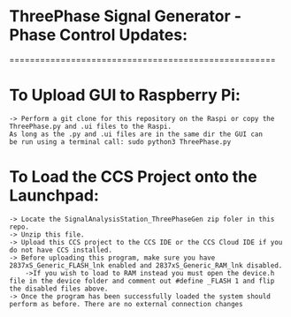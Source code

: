 # ThreePhase Signal Generator - Phase Control Updates:
====================================================
# To Upload GUI to Raspberry Pi:
	-> Perform a git clone for this repository on the Raspi or copy the ThreePhase.py and .ui files to the Raspi. 
	As long as the .py and .ui files are in the same dir the GUI can
	be run using a terminal call: sudo python3 ThreePhase.py
# To Load the CCS Project onto the Launchpad:
	-> Locate the SignalAnalysisStation_ThreePhaseGen zip foler in this repo.
	-> Unzip this file.
	-> Upload this CCS project to the CCS IDE or the CCS Cloud IDE if you do not have CCS installed.
	-> Before uploading this program, make sure you have 2837xS_Generic_FLASH_lnk enabled and 2837xS_Generic_RAM_lnk disabled. 
		->If you wish to load to RAM instead you must open the device.h file in the device folder and comment out #define _FLASH 1 and flip the disabled files above.
	-> Once the program has been successfully loaded the system should perform as before. There are no external connection changes
